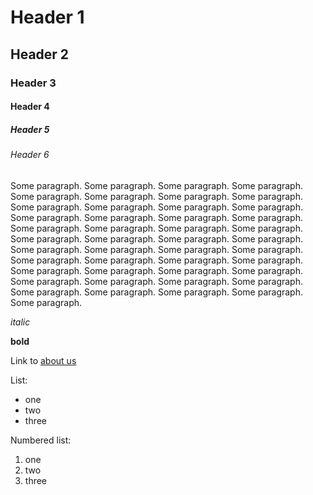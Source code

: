 # Header 1
## Header 2
### Header 3
#### Header 4
##### Header 5
###### Header 6

Some paragraph. Some paragraph. Some paragraph. Some paragraph. Some paragraph. Some paragraph. Some paragraph. Some paragraph. Some paragraph. Some paragraph. Some paragraph. Some paragraph. Some paragraph. Some paragraph. Some paragraph. Some paragraph. Some paragraph. Some paragraph. Some paragraph. Some paragraph. Some paragraph. Some paragraph. Some paragraph. Some paragraph. Some paragraph. Some paragraph. Some paragraph. Some paragraph. Some paragraph. Some paragraph. Some paragraph. Some paragraph. Some paragraph. Some paragraph. Some paragraph. Some paragraph. Some paragraph. Some paragraph. Some paragraph. Some paragraph. Some paragraph. Some paragraph. Some paragraph. Some paragraph. Some paragraph. 

_italic_

**bold**

Link to [about us](/aboutUs)

List:
- one
- two
- three

Numbered list:
1. one
2. two
3. three
